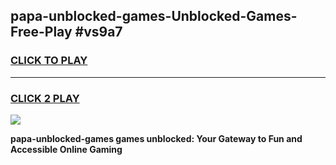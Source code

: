 
## papa-unblocked-games-Unblocked-Games-Free-Play #vs9a7
<h3>
<a href="https://us.freeplayer.one?title=papa-unblocked-games&ref=9M">CLICK TO PLAY</a></h3>
<hr>

<h3>
<a href="https://us.freeplayer.one?title=papa-unblocked-games&ref=9M">CLICK 2 PLAY</a>
  
</h3>

<a href="https://us.freeplayer.one?title=papa-unblocked-games&ref=9M"><img src="https://clearcache.store/games.png"></a>


**papa-unblocked-games games unblocked: Your Gateway to Fun and Accessible Online Gaming**
